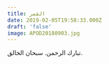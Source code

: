 ```yaml
---
title: القمر
date: 2019-02-05T19:58:33.000Z
draft: 'false'
image: APOD20180903.jpg
---
```


تبارك الرحمن. سبحان الخالق.

